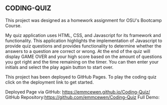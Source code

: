 ## CODING-QUIZ

This project was designed as a homework assignment for OSU's Bootcamp Course.

My quiz application uses HTML, CSS, and Javascript for its framework and functionality. This application highlights the implementation of Javascript to provide quiz questions and provides functionality to determine whether the answers to a question are correct or wrong. At the end of the quiz will display GAME OVER and your high score based on the amount of questions you got right and the time remaining on the timer. You can then enter your initials and select the play again button to start over. 

This project has been deployed to GitHub Pages. To play the coding quiz click on the deployment link to get started. 

Deployed Page via GitHub: https://emmcewen.github.io/Coding-Quiz/
GitHub Repository:https://github.com/emmcewen/Coding-Quiz
Full Demo: 


